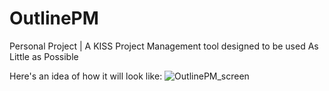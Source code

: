 # OutlinePM
Personal Project | A KISS Project Management tool designed to be used As Little as Possible

Here's an idea of how it will look like:
![OutlinePM_screen](https://github.com/alberto-montemiglio/OutlinePM/assets/71413117/6ea835b1-cf81-4bfb-97a8-5b8f1ab9259c)
